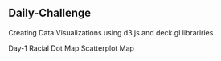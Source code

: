 ## Daily-Challenge
Creating Data Visualizations using d3.js and deck.gl librariries

Day-1
 Racial Dot Map
 Scatterplot Map
